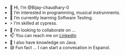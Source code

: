 - 👋 Hi, I’m @Bijay-chaudhary-0
- 👀 I’m interested in programming, musical instrunments.
- 🌱 I’m currently learning Software Testing.
- ⚡ I'm skilled at cypress.
- 💞️ I’m looking to collaborate on ...
- 📫 You can reach me on [LinkedIn](https://www.linkedin.com/in/bijay-chaudhary-01/)
- 📖 I also have knowledge on Java.
- 😅 Fun fact ... I can start a convesation in Espanol.  
